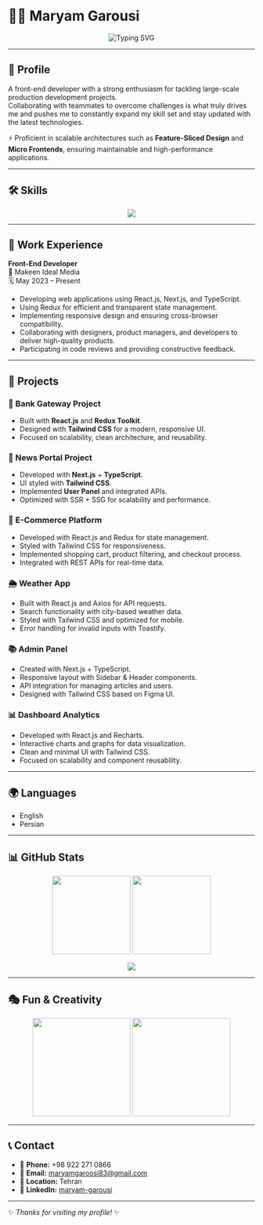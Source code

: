 # 👩‍💻 Maryam Garousi  

<p align="center">
  <img src="https://readme-typing-svg.herokuapp.com?font=Fira+Code&pause=2000&color=00F7FF&center=true&vCenter=true&width=500&lines=🌟+Frontend+Developer;⚡+React+%7C+Next.js+%7C+Vue.js;🎨+UI%2FUX+%7C+Animations;🚀+Always+Learning+%26+Building" alt="Typing SVG" />
</p>


---

## 📌 Profile  
A front-end developer with a strong enthusiasm for tackling large-scale production development projects.  
Collaborating with teammates to overcome challenges is what truly drives me and pushes me to constantly expand my skill set and stay updated with the latest technologies.  

⚡ Proficient in scalable architectures such as **Feature-Sliced Design** and **Micro Frontends**, ensuring maintainable and high-performance applications.  

---

## 🛠 Skills  

<p align="center">
  <img src="https://skillicons.dev/icons?i=react,next,vue,ts,js,redux,git,tailwind,html,css,figma,axios&theme=light" />
</p>

---

## 💼 Work Experience  

**Front-End Developer**  
📍 Makeen Ideal Media  
🗓️ May 2023 – Present  

- Developing web applications using React.js, Next.js, and TypeScript.  
- Using Redux for efficient and transparent state management.  
- Implementing responsive design and ensuring cross-browser compatibility.  
- Collaborating with designers, product managers, and developers to deliver high-quality products.  
- Participating in code reviews and providing constructive feedback.  

---

## 🚀 Projects  

### 🏦 Bank Gateway Project  
- Built with **React.js** and **Redux Toolkit**.  
- Designed with **Tailwind CSS** for a modern, responsive UI.  
- Focused on scalability, clean architecture, and reusability.  

### 📰 News Portal Project  
- Developed with **Next.js** + **TypeScript**.  
- UI styled with **Tailwind CSS**.  
- Implemented **User Panel** and integrated APIs.  
- Optimized with SSR + SSG for scalability and performance.  

### 🛒 E-Commerce Platform  
- Developed with React.js and Redux for state management.  
- Styled with Tailwind CSS for responsiveness.  
- Implemented shopping cart, product filtering, and checkout process.  
- Integrated with REST APIs for real-time data.  

### 🌦️ Weather App 
- Built with React.js and Axios for API requests.  
- Search functionality with city-based weather data.  
- Styled with Tailwind CSS and optimized for mobile.  
- Error handling for invalid inputs with Toastify.  

### 📚 Admin Panel   
- Created with Next.js + TypeScript.  
- Responsive layout with Sidebar & Header components.  
- API integration for managing articles and users.  
- Designed with Tailwind CSS based on Figma UI.  

### 📊 Dashboard Analytics 
- Developed with React.js and Recharts.  
- Interactive charts and graphs for data visualization.  
- Clean and minimal UI with Tailwind CSS.  
- Focused on scalability and component reusability.  

---

## 🌍 Languages  
- English  
- Persian  

---

## 📊 GitHub Stats  

<p align="center">
  <img src="https://github-readme-stats.vercel.app/api?username=Mary-grs&show_icons=true&theme=radical" height="160" />
  <img src="https://streak-stats.demolab.com?user=Mary-grs&theme=radical&hide_border=true" height="160" />
</p>

<p align="center">
  <img src="https://github-profile-trophy.vercel.app/?username=Mary-grs&theme=radical&row=1&no-frame=true&margin-w=15" />
</p>

---


## 🎭 Fun & Creativity  


<p align="center">
  <img src="https://media.giphy.com/media/26tn33aiTi1jkl6H6/giphy.gif" width="200" />
  <img src="https://media.giphy.com/media/qgQUggAC3Pfv687qPC/giphy.gif" width="200" />
</p>

---

## 📞 Contact  

- 📱 **Phone:** +98 922 271 0866  
- 📧 **Email:** maryamgaroosi83@gmail.com  
- 📍 **Location:** Tehran  
- 🔗 **LinkedIn:** [maryam-garousi](https://www.linkedin.com/in/maryam-garousi)  

---

✨ *Thanks for visiting my profile!* ✨
